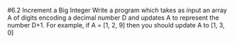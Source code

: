 #6.2 Increment a Big Integer
Write a program which takes as input an array A of digits encoding a decimal number D and updates A to represent the
number D+1.  For example, if A = [1, 2, 9] then you should update A to [1, 3, 0]